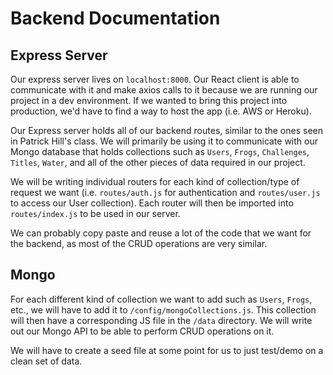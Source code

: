 # Backend Documentation

## Express Server
Our express server lives on `localhost:8000`. Our React client is able to communicate with it and make axios calls to it because we are running our project in a dev environment. If we wanted to bring this project into production, we'd have to find a way to host the app (i.e. AWS or Heroku). 

Our Express server holds all of our backend routes, similar to the ones seen in Patrick Hill's class. We will primarily be using it to communicate with our Mongo database that holds collections such as `Users`, `Frogs`, `Challenges`, `Titles`, `Water`, and all of the other pieces of data required in our project.

We will be writing individual routers for each kind of collection/type of request we want (i.e. `routes/auth.js` for authentication and `routes/user.js` to access our User collection). Each router will then be imported into `routes/index.js` to be used in our server.

We can probably copy paste and reuse a lot of the code that we want for the backend, as most of the CRUD operations are very similar.

## Mongo
For each different kind of collection we want to add such as `Users`, `Frogs`, etc., we will have to add it to `/config/mongoCollections.js`. This collection will then have a corresponding JS file in the `/data` directory. We will write out our Mongo API to be able to perform CRUD operations on it.

We will have to create a seed file at some point for us to just test/demo on a clean set of data.